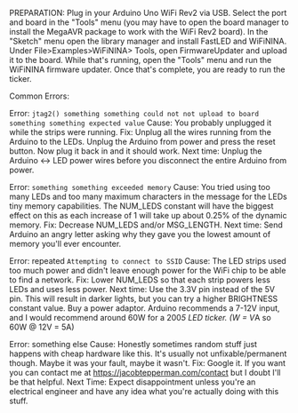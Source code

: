 PREPARATION:
Plug in your Arduino Uno WiFi Rev2 via USB. Select
the port and board in the "Tools" menu (you may have
to open the board manager to install the MegaAVR
package to work with the WiFi Rev2 board). In the
"Sketch" menu open the library manager and install
FastLED and WiFiNINA. Under File>Examples>WiFiNINA>
Tools, open FirmwareUpdater and upload it to the
board. While that's running, open the "Tools" menu
and run the WiFiNINA firmware updater. Once that's
complete, you are ready to run the ticker.


Common Errors:

Error: `jtag2() something something could not not upload to board something something expected value`
Cause: You probably unplugged it while the strips were running.
Fix: Unplug all the wires running from the Arduino to the LEDs. Unplug the Arduino from power and press the reset button. Now plug it back in and it should work.
Next time: Unplug the Arduino <-> LED power wires before you disconnect the entire Arduino from power.

Error: `something something exceeded memory`
Cause: You tried using too many LEDs and too many maximum characters in the message for the LEDs tiny memory capabilities. The NUM_LEDS constant will have the biggest effect on this as each increase of 1 will take up about 0.25% of the dynamic memory.
Fix: Decrease NUM_LEDS and/or MSG_LENGTH.
Next time: Send Arduino an angry letter asking why they gave you the lowest amount of memory you'll ever encounter.

Error: repeated `Attempting to connect to SSID`
Cause: The LED strips used too much power and didn't leave enough power for the WiFi chip to be able to find a network.
Fix: Lower NUM_LEDS so that each strip powers less LEDs and uses less power.
Next time: Use the 3.3V pin instead of the 5V pin. This will result in darker lights, but you can try a higher BRIGHTNESS constant value. Buy a power adaptor. Arduino recommends a 7-12V input, and I would recommend around 60W for a 200*5 LED ticker. (W = V*A so 60W @ 12V = 5A)

Error: something else
Cause: Honestly sometimes random stuff just happens with cheap hardware like this. It's usually not unfixable/permanent though. Maybe it was your fault, maybe it wasn't.
Fix: Google it. If you want you can contact me at https://jacobtepperman.com/contact but I doubt I'll be that helpful.
Next Time: Expect disappointment unless you're an electrical engineer and have any idea what you're actually doing with this stuff.
